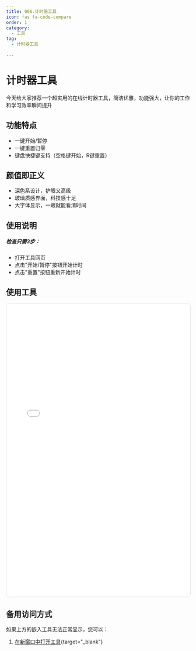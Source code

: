 ```yaml
---
title: 006.计时器工具
icon: fas fa-code-compare
order: 1
category:
  - 工具
tag:
  - 计时器工具
  
---
```


# 计时器工具

今天给大家推荐一个超实用的在线计时器工具，简洁优雅，功能强大，让你的工作和学习效率瞬间提升

## 功能特点

* 一键开始/暂停
* 一键重置归零
* 键盘快捷键支持（空格键开始，R键重置）
  
## 颜值即正义

* 深色系设计，护眼又高级
* 玻璃质感界面，科技感十足
* 大字体显示，一眼就能看清时间

## 使用说明

##### 检查只需3步：

- 打开工具网页
- 点击"开始/暂停"按钮开始计时
- 点击"重置"按钮重新开始计时

## 使用工具

<iframe src="/tools/stopwatch_timer.html" width="100%" height="800px" frameborder="0" style="border: 1px solid #ddd; border-radius: 8px;"></iframe>

## 备用访问方式

如果上方的嵌入工具无法正常显示，您可以：

1. [在新窗口中打开工具](/tools/stopwatch_timer.html){target="_blank"}
